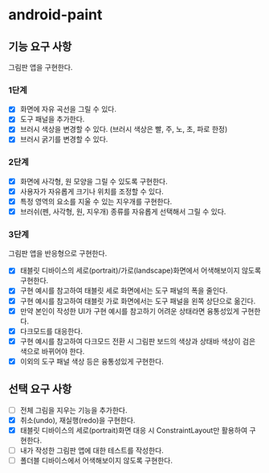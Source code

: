# android-paint

## 기능 요구 사항
그림판 앱을 구현한다.

### 1단계
- [x] 화면에 자유 곡선을 그릴 수 있다.
- [x] 도구 패널을 추가한다.
- [x] 브러시 색상을 변경할 수 있다. (브러시 색상은 빨, 주, 노, 초, 파로 한정)
- [x] 브러시 굵기를 변경할 수 있다.

### 2단계
- [x] 화면에 사각형, 원 모양을 그릴 수 있도록 구현한다.
- [x] 사용자가 자유롭게 크기나 위치를 조정할 수 있다.
- [x] 특정 영역의 요소를 지울 수 있는 지우개를 구현한다.
- [x] 브러쉬(펜, 사각형, 원, 지우개) 종류를 자유롭게 선택해서 그릴 수 있다.

### 3단계

그림판 앱을 반응형으로 구현한다.

- [x] 태블릿 디바이스의 세로(portrait)/가로(landscape)화면에서 어색해보이지 않도록 구현한다.
- [x] 구현 예시를 참고하여 태블릿 세로 화면에서는 도구 패널의 폭을 줄인다.
- [x] 구현 예시를 참고하여 태블릿 가로 화면에서는 도구 패널을 왼쪽 상단으로 옮긴다.
- [x] 만약 본인이 작성한 UI가 구현 예시를 참고하기 어려운 상태라면 융통성있게 구현한다.
- [x] 다크모드를 대응한다.
- [x] 구현 예시를 참고하여 다크모드 전환 시 그림판 보드의 색상과 상태바 색상이 검은색으로 바뀌어야 한다.
- [x] 이외의 도구 패널 색상 등은 융통성있게 구현한다.

## 선택 요구 사항

- [ ] 전체 그림을 지우는 기능을 추가한다.
- [x] 취소(undo), 재실행(redo)을 구현한다.
- [x] 태블릿 디바이스의 세로(portrait)화면 대응 시 ConstraintLayout만 활용하여 구현한다.
- [ ] 내가 작성한 그림판 앱에 대한 테스트를 작성한다.
- [ ] 폴더블 디바이스에서 어색해보이지 않도록 구현한다.